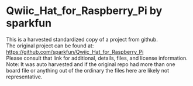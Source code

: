 
# Qwiic_Hat_for_Raspberry_Pi by sparkfun  
This is a harvested standardized copy of a project from github.  
The original project can be found at:  
https://github.com/sparkfun/Qwiic_Hat_for_Raspberry_Pi  
Please consult that link for additional, details, files, and license information.  
Note: It was auto harvested and if the original repo had more than one board file or anything out of the ordinary the files here are likely not representative.  
    
